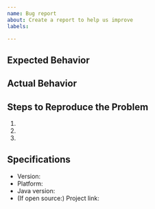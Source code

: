 ```yaml
---
name: Bug report
about: Create a report to help us improve
labels: 

---
```


## Expected Behavior


## Actual Behavior


## Steps to Reproduce the Problem

  1. 
  2. 
  3. 

## Specifications

  - Version:
  - Platform:
  - Java version:
  - (If open source:) Project link:
